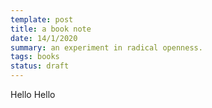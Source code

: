 ```yaml
---
template: post
title: a book note
date: 14/1/2020
summary: an experiment in radical openness.
tags: books
status: draft
---
```


Hello Hello